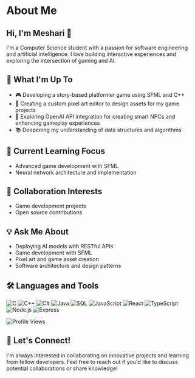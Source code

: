 
# About Me
## Hi, I'm Meshari 👋

I'm a Computer Science student with a passion for software engineering and artificial intelligence. I love building interactive experiences and exploring the intersection of gaming and AI.

## 🚀 What I'm Up To

- 🎮 Developing a story-based platformer game using SFML and C++
- 🎨 Creating a custom pixel art editor to design assets for my game projects
- 🤖 Exploring OpenAI API integration for creating smart NPCs and enhancing gameplay experiences
- 📚 Deepening my understanding of data structures and algorithms

## 🌱 Current Learning Focus

- Advanced game development with SFML
- Neural network architecture and implementation

## 👯 Collaboration Interests

- Game development projects
- Open source contributions

## 💡 Ask Me About

- Deploying AI models with RESTful APIs
- Game development with SFML
- Pixel art and game asset creation
- Software architecture and design patterns

## 🛠️ Languages and Tools

![C](https://img.shields.io/badge/c-%2300599C.svg?style=for-the-badge&logo=c&logoColor=white)
![C++](https://img.shields.io/badge/c++-%2300599C.svg?style=for-the-badge&logo=c%2B%2B&logoColor=white)
![C#](https://img.shields.io/badge/csharp-%23239120.svg?style=for-the-badge&logo=csharp&logoColor=white)
![Java](https://img.shields.io/badge/java-%23ED8B00.svg?style=for-the-badge&logo=openjdk&logoColor=white)
![SQL](https://img.shields.io/badge/mysql-%234479A1.svg?style=for-the-badge&logo=mysql&logoColor=white)
![JavaScript](https://img.shields.io/badge/javascript-%23F7DF1E.svg?style=for-the-badge&logo=javascript&logoColor=black)
![React](https://img.shields.io/badge/react-%2361DAFB.svg?style=for-the-badge&logo=react&logoColor=black)
![TypeScript](https://img.shields.io/badge/typescript-%233178C6.svg?style=for-the-badge&logo=typescript&logoColor=white)
![Node.js](https://img.shields.io/badge/node.js-%23339933.svg?style=for-the-badge&logo=nodedotjs&logoColor=white)
![Express](https://img.shields.io/badge/express-%23000000.svg?style=for-the-badge&logo=express&logoColor=white)

![Profile Views](https://komarev.com/ghpvc/?username=MeshariAlsh)

## 🤝 Let's Connect!

I'm always interested in collaborating on innovative projects and learning from fellow developers. Feel free to reach out if you'd like to discuss potential collaborations or share knowledge!
